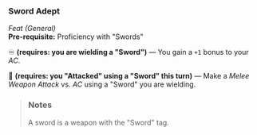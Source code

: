 ### Sword Adept
*Feat (General)*  
**Pre-requisite:** Proficiency with "Swords"  

♾️ **(requires: you are wielding a "Sword")** — You gain a `+1` bonus to your *AC*.

🔵 **(requires: you "Attacked" using a "Sword" this turn)** — Make a *Melee Weapon Attack* vs. *AC* using a "Sword" you are wielding.

> ### Notes
>
> A sword is a weapon with the "Sword" tag.
